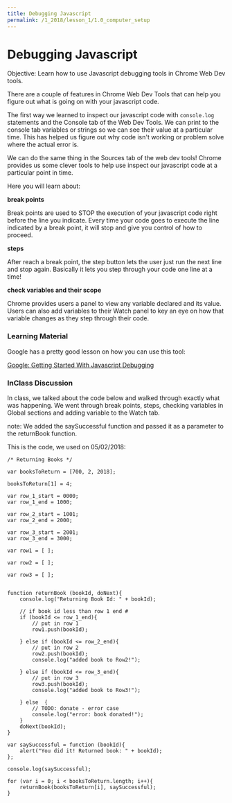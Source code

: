 ```yaml
---
title: Debugging Javascript
permalink: /1_2018/lesson_1/1.0_computer_setup
---
```


# Debugging Javascript

Objective: Learn how to use Javascript debugging tools in Chrome Web Dev tools.

There are a couple of features in Chrome Web Dev Tools that can help you figure out what is going on with your javascript code.

The first way we learned to inspect our javascript code with `console.log` statements and the Console tab of the Web Dev Tools. We can print to the console tab variables or strings so we can see their value at a particular time. This has helped us figure out why code isn't working or problem solve where the actual error is.

We can do the same thing in the Sources tab of the web dev tools! Chrome provides us some clever tools to help use inspect our javascript code at a particular point in time.

Here you will learn about:

**break points**

Break points are used to STOP the execution of your javascript code right before the line you indicate. Every time your code goes to execute the line indicated by a break point, it will stop and give you control of how to proceed.

**steps**

After reach a break point, the step button lets the user just run the next line and stop again. Basically it lets you step through your code one line at a time!

**check variables and their scope**

Chrome provides users a panel to view any variable declared and its value. Users can also add variables to their Watch panel to key an eye on how that variable changes as they step through their code.


### Learning Material

Google has a pretty good lesson on how you can use this tool:

[Google: Getting Started With Javascript Debugging ](https://developers.google.com/web/tools/chrome-devtools/javascript/)


### InClass Discussion

In class, we talked about the code below and walked through exactly what was happening. We went through break points, steps, checking variables in Global sections and adding variable to the Watch tab.

note: We added the saySuccessful function and passed it as a parameter to the returnBook function.

This is the code, we used on 05/02/2018:
```
/* Returning Books */

var booksToReturn = [700, 2, 2018];

booksToReturn[1] = 4;

var row_1_start = 0000;
var row_1_end = 1000;

var row_2_start = 1001;
var row_2_end = 2000;

var row_3_start = 2001;
var row_3_end = 3000;

var row1 = [ ];

var row2 = [ ];

var row3 = [ ];


function returnBook (bookId, doNext){
    console.log("Returning Book Id: " + bookId);

    // if book id less than row 1 end #
    if (bookId <= row_1_end){
        // put in row 1
        row1.push(bookId);

    } else if (bookId <= row_2_end){
        // put in row 2
        row2.push(bookId);
        console.log("added book to Row2!");

    } else if (bookId <= row_3_end){
        // put in row 3
        row3.push(bookId);
        console.log("added book to Row3!");

    } else  {
        // TODO: donate - error case
        console.log("error: book donated!");
    }
    doNext(bookId);
}

var saySuccessful = function (bookId){
    alert("You did it! Returned book: " + bookId);
};

console.log(saySuccessful);

for (var i = 0; i < booksToReturn.length; i++){
    returnBook(booksToReturn[i], saySuccessful);
}
```
